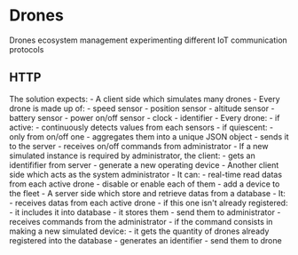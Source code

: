 # Drones
Drones ecosystem management experimenting different IoT communication protocols
## HTTP
The solution expects:
	- A client side which simulates many drones
		- Every drone is made up of:
			- speed sensor 
			- position sensor
			- altitude sensor
			- battery sensor
			- power on/off sensor
			- clock
			- identifier
		- Every drone:
			- if active:
				- continuously detects values from each sensors
			- if quiescent:
				- only from on/off one
			- aggregates them into a unique JSON object 
			- sends it to the server
			- receives on/off commands from administrator
			- If a new simulated instance is required by administrator, the client:
				- gets an identififier from server
				- generate a new operating device
	- Another client side which acts as the system administrator
		- It can: 
			- real-time read datas from each active drone
			- disable or enable each of them
			- add a device to the fleet
	- A server side which store and retrieve datas from a database
		- It:
			- receives datas from each active drone
			- if this one isn't already registered:
				- it includes it into database
			- it stores them
			- send them to administrator
			- receives commands from the administrator
			- if the command consists in making a new simulated device:
				- it gets the quantity of drones already registered into the database
				- generates an identifier
			- send them to drone 